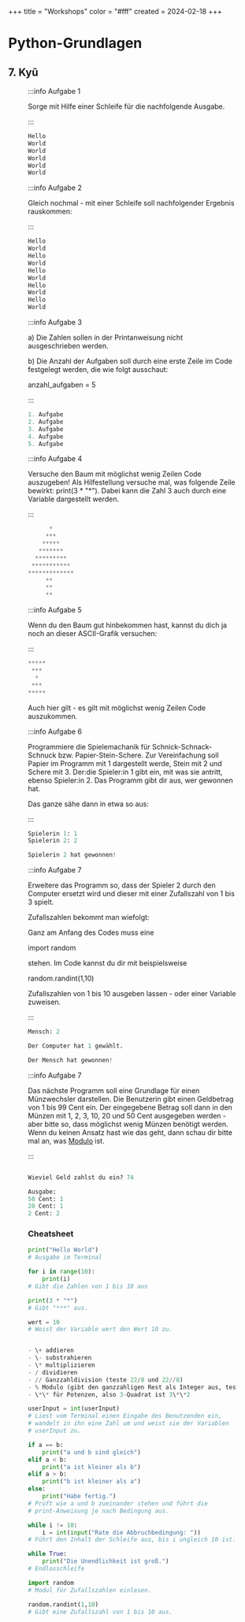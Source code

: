 +++
title = "Workshops"
color = "#fff"
created = 2024-02-18
+++

<script lang="ts">
  import Figure from '$lib/components/Figure.svelte';
</script>

# Python-Grundlagen

## 7. Kyū
<Figure src="/images/kyu-7/belt-white.svg" alt="weißer Gürtel" width: 25% height: auto />

:::info Aufgabe 1

Sorge mit Hilfe einer Schleife für die nachfolgende Ausgabe.

:::

```python:Aufgabe_1.py
Hello
World
World
World
World
World
```


:::info Aufgabe 2

Gleich nochmal - mit einer Schleife soll nachfolgender Ergebnis rauskommen:

:::

```python:Aufgabe_2.py
Hello
World
Hello
World
Hello
World
Hello
World
Hello
World
```


:::info Aufgabe 3

a) Die Zahlen sollen in der Printanweisung nicht ausgeschrieben werden.

b) Die Anzahl der Aufgaben soll durch eine erste Zeile im Code festgelegt werden, die wie folgt ausschaut:

anzahl_aufgaben = 5

:::

```python:Aufgabe_3.py
1. Aufgabe
2. Aufgabe
3. Aufgabe
4. Aufgabe
5. Aufgabe
```


:::info Aufgabe 4

Versuche den Baum mit möglichst wenig Zeilen Code auszugeben! Als Hilfestellung versuche mal, was folgende Zeile bewirkt: print(3 * "*"). Dabei kann die Zahl 3 auch durch eine Variable dargestellt werden.

:::

```python:Baum.py
      *
     ***
    *****
   *******
  *********
 ***********
*************
     **
     **
     **
```


:::info Aufgabe 5

Wenn du den Baum gut hinbekommen hast, kannst du dich ja noch an dieser
ASCII-Grafik versuchen:

:::

```python:Sanduhr.py
*****
 ***
  *
 ***
*****
```

Auch hier gilt - es gilt mit möglichst wenig Zeilen Code auszukommen.


:::info Aufgabe 6

Programmiere die Spielemachanik für Schnick-Schnack-Schnuck bzw. Papier-Stein-Schere.
Zur Vereinfachung soll Papier im Programm mit 1 dargestellt werde, Stein mit 2
und Schere mit 3. Der:die Spieler:in 1 gibt ein, mit was sie antritt, ebenso Spieler:in 2.
Das Programm gibt dir aus, wer gewonnen hat.

Das ganze sähe dann in etwa so aus:

:::

```python:schnick_schnack_schnuck.py
Spielerin 1: 1
Spielerin 2: 2

Spielerin 2 hat gewonnen!

```


:::info Aufgabe 7

Erweitere das Programm so, dass der Spieler 2 durch den Computer ersetzt wird
und dieser mit einer Zufallszahl von 1 bis 3 spielt.

Zufallszahlen bekommt man wiefolgt:

Ganz am Anfang des Codes muss eine

import random

stehen. Im Code kannst du dir mit beispielsweise

random.randint(1,10)

Zufallszahlen von 1 bis 10 ausgeben lassen - oder einer Variable zuweisen.

:::

```python:Aufgabe_7_schnick_schnack_schnuck.py
Mensch: 2

Der Computer hat 1 gewählt.

Der Mensch hat gewonnen!

```


:::info Aufgabe 7

Das nächste Programm soll eine Grundlage für einen Münzwechsler darstellen. Die Benutzerin gibt einen Geldbetrag von 1
bis 99 Cent ein. Der eingegebene Betrag soll dann in den Münzen mit 1, 2, 3, 10, 20 und 50 Cent ausgegeben werden - aber
bitte so, dass möglichst wenig Münzen benötigt werden. Wenn du keinen Ansatz hast wie das geht, dann schau dir bitte mal an, was [Modulo](https://meinstein.ch/math/die-modulo-rechnung-einfach-erklaert/) ist.

:::

```python:Aufgabe_7_Muenzwechsler.py

Wieviel Geld zahlst du ein? 74

Ausgabe:
50 Cent: 1
20 Cent: 1
2 Cent: 2

```


### Cheatsheet

```python:cheatsheet.py
print("Hello World")
# Ausgabe im Terminal

for i in range(10):
    print(i)
# Gibt die Zahlen von 1 bis 10 aus

print(3 * "*")
# Gibt "***" aus.

wert = 10
# Weist der Variable wert den Wert 10 zu.


- \+ addieren
- \- substrahieren
- \* multiplizieren
- / dividieren
- // Ganzzahldivision (teste 22/8 und 22//8)
- % Modulo (gibt den ganzzahligen Rest als Integer aus, teste 22%8)
- \*\* für Potenzen, also 3-Quadrat ist 3\*\*2

userInput = int(userInput)
# Liest vom Terminal einen Eingabe des Benutzenden ein,
# wandelt in ihn eine Zahl um und weist sie der Variablen
# userInput zu.

if a == b:
    print("a und b sind gleich")
elif a < b:
    print("a ist kleiner als b")
elif a > b:
    print("b ist kleiner als a")
else:
    print("Habe fertig.")
# Prüft wie a und b zueinander stehen und führt die
# print-Anweisung je nach Bedingung aus.

while i != 10:
    i = int(input("Rate die Abbruchbedingung: "))
# Führt den Inhalt der Schleife aus, bis i ungleich 10 ist.

while True:
    print("Die Unendlichkeit ist groß.")
# Endlosschleife

import random
# Modul für Zufallszahlen einlesen.

random.randint(1,10)
# Gibt eine Zufallszahl von 1 bis 10 aus.

```
